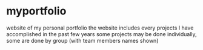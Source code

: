 # myportfolio
website of my personal portfolio
the website includes every projects I have accomplished in the past few years
some projects may be done individually, some are done by group (with team members names shown)
